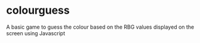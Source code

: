 # colourguess
A basic game to guess the colour based on the RBG values displayed on the screen using Javascript  
